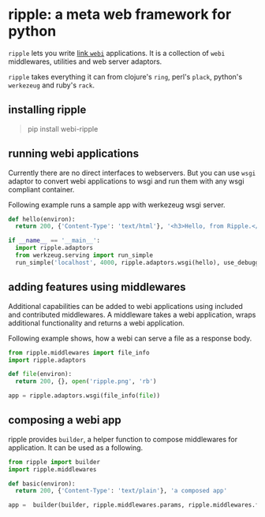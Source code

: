 ripple: a meta web framework for python
======

`ripple` lets you write [link `webi`](https://github.com/web-i/webi) applications. It is a collection of `webi` middlewares, utilities and web server adaptors.

`ripple` takes everything it can from clojure's `ring`, perl's `plack`, python's `werkezeug` and ruby's `rack`.

## installing ripple

> pip install webi-ripple

## running webi applications

Currently there are no direct interfaces to webservers. But you can use `wsgi` adaptor to convert webi applications to wsgi and run them with any wsgi compliant container.

Following example runs a sample app with werkezeug wsgi server.

```python
def hello(environ):
  return 200, {'Content-Type': 'text/html'}, '<h3>Hello, from Ripple.</h3>'

if __name__ == '__main__':
  import ripple.adaptors
  from werkzeug.serving import run_simple
  run_simple('localhost', 4000, ripple.adaptors.wsgi(hello), use_debugger=True, use_reloader=True)
```

## adding features using middlewares

Additional capabilities can be added to webi applications using included and contributed middlewares. A middleware takes a webi application, wraps additional functionality and returns a webi application.

Following example shows, how a webi can serve a file as a response body.
```python
from ripple.middlewares import file_info
import ripple.adaptors

def file(environ):
  return 200, {}, open('ripple.png', 'rb')

app = ripple.adaptors.wsgi(file_info(file))
```
## composing a webi app

ripple provides `builder`, a helper function to compose middlewares for application. It can be used as a following.

```python
from ripple import builder
import ripple.middlewares

def basic(environ):
  return 200, {'Content-Type': 'text/plain'}, 'a composed app'

app =  builder(builder, ripple.middlewares.params, ripple.middlewares.file_info, ripple.middlewares.static)
```

